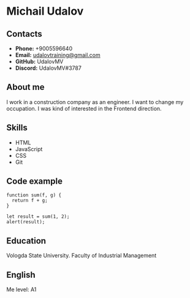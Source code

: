 # Michail Udalov #

## Contacts ##
* **Phone:** +9005596640
* **Email:** udalovtraining@gmail.com
* **GitHub:** UdalovMV
* **Discord:** UdalovMV#3787

## About me
I work in a construction company as an engineer. I want to change my occupation. I was kind of interested in the Frontend direction.

## Skills
* HTML
* JavaScript
* CSS
* Git

## Code example
```
function sum(f, g) {
  return f + g;
}

let result = sum(1, 2);
alert(result);

```
## Education
Vologda State University. Faculty of Industrial Management

## English
Me level: А1 

